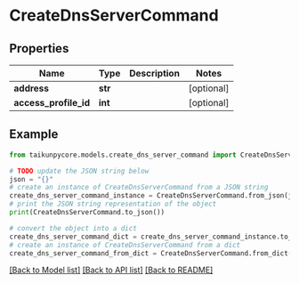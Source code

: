 # CreateDnsServerCommand


## Properties

Name | Type | Description | Notes
------------ | ------------- | ------------- | -------------
**address** | **str** |  | [optional] 
**access_profile_id** | **int** |  | [optional] 

## Example

```python
from taikunpycore.models.create_dns_server_command import CreateDnsServerCommand

# TODO update the JSON string below
json = "{}"
# create an instance of CreateDnsServerCommand from a JSON string
create_dns_server_command_instance = CreateDnsServerCommand.from_json(json)
# print the JSON string representation of the object
print(CreateDnsServerCommand.to_json())

# convert the object into a dict
create_dns_server_command_dict = create_dns_server_command_instance.to_dict()
# create an instance of CreateDnsServerCommand from a dict
create_dns_server_command_from_dict = CreateDnsServerCommand.from_dict(create_dns_server_command_dict)
```
[[Back to Model list]](../README.md#documentation-for-models) [[Back to API list]](../README.md#documentation-for-api-endpoints) [[Back to README]](../README.md)


